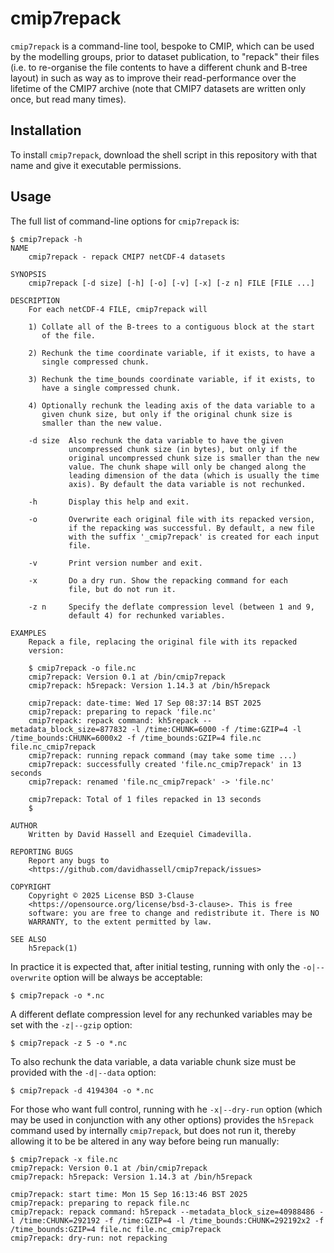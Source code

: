 # cmip7repack

`cmip7repack` is a command-line tool, bespoke to CMIP, which can be used by the modelling groups, prior to dataset publication, to "repack" their files (i.e. to re-organise the file contents to have a different chunk and B-tree layout) in such as way as to improve their read-performance over the lifetime of the CMIP7 archive (note that CMIP7 datasets are written only once, but read many times).

## Installation

To install `cmip7repack`, download the shell script in this repository with that name and give it executable permissions. 

## Usage

The full list of command-line options for `cmip7repack` is:

```
$ cmip7repack -h
NAME
    cmip7repack - repack CMIP7 netCDF-4 datasets

SYNOPSIS
    cmip7repack [-d size] [-h] [-o] [-v] [-x] [-z n] FILE [FILE ...]

DESCRIPTION
    For each netCDF-4 FILE, cmip7repack will

    1) Collate all of the B-trees to a contiguous block at the start
       of the file.

    2) Rechunk the time coordinate variable, if it exists, to have a
       single compressed chunk.

    3) Rechunk the time_bounds coordinate variable, if it exists, to
       have a single compressed chunk.

    4) Optionally rechunk the leading axis of the data variable to a
       given chunk size, but only if the original chunk size is
       smaller than the new value.

    -d size  Also rechunk the data variable to have the given
             uncompressed chunk size (in bytes), but only if the
             original uncompressed chunk size is smaller than the new
             value. The chunk shape will only be changed along the
             leading dimension of the data (which is usually the time
             axis). By default the data variable is not rechunked.

    -h       Display this help and exit.

    -o       Overwrite each original file with its repacked version,
             if the repacking was successful. By default, a new file
             with the suffix '_cmip7repack' is created for each input
             file.

    -v       Print version number and exit.

    -x       Do a dry run. Show the repacking command for each
             file, but do not run it.

    -z n     Specify the deflate compression level (between 1 and 9,
             default 4) for rechunked variables.

EXAMPLES
    Repack a file, replacing the original file with its repacked
    version:

    $ cmip7repack -o file.nc
    cmip7repack: Version 0.1 at /bin/cmip7repack
    cmip7repack: h5repack: Version 1.14.3 at /bin/h5repack
    
    cmip7repack: date-time: Wed 17 Sep 08:37:14 BST 2025
    cmip7repack: preparing to repack 'file.nc'
    cmip7repack: repack command: kh5repack --metadata_block_size=877832 -l /time:CHUNK=6000 -f /time:GZIP=4 -l /time_bounds:CHUNK=6000x2 -f /time_bounds:GZIP=4 file.nc file.nc_cmip7repack
    cmip7repack: running repack command (may take some time ...)
    cmip7repack: successfully created 'file.nc_cmip7repack' in 13 seconds
    cmip7repack: renamed 'file.nc_cmip7repack' -> 'file.nc'
    
    cmip7repack: Total of 1 files repacked in 13 seconds
    $

AUTHOR
    Written by David Hassell and Ezequiel Cimadevilla.

REPORTING BUGS
    Report any bugs to
    <https://github.com/davidhassell/cmip7repack/issues>

COPYRIGHT
    Copyright © 2025 License BSD 3-Clause
    <https://opensource.org/license/bsd-3-clause>. This is free
    software: you are free to change and redistribute it. There is NO
    WARRANTY, to the extent permitted by law.

SEE ALSO
    h5repack(1)
```

In practice it is expected that, after initial testing, running with only the `-o|--overwrite` option will be always be acceptable:

```
$ cmip7repack -o *.nc
```

A different deflate compression level for any rechunked variables may be set with the `-z|--gzip` option:

```
$ cmip7repack -z 5 -o *.nc
```

To also rechunk the data variable, a data variable chunk size must be provided with the `-d|--data` option:

```
$ cmip7repack -d 4194304 -o *.nc
```

For those who want full control, running with he `-x|--dry-run` option (which may be used in conjunction with any other options) provides the `h5repack` command used by internally `cmip7repack`, but does not run it, thereby allowing it to be be altered in any way before being run manually:

```
$ cmip7repack -x file.nc
cmip7repack: Version 0.1 at /bin/cmip7repack
cmip7repack: h5repack: Version 1.14.3 at /bin/h5repack

cmip7repack: start time: Mon 15 Sep 16:13:46 BST 2025
cmip7repack: preparing to repack file.nc
cmip7repack: repack command: h5repack --metadata_block_size=40988486 -l /time:CHUNK=292192 -f /time:GZIP=4 -l /time_bounds:CHUNK=292192x2 -f /time_bounds:GZIP=4 file.nc file.nc_cmip7repack
cmip7repack: dry-run: not repacking
```